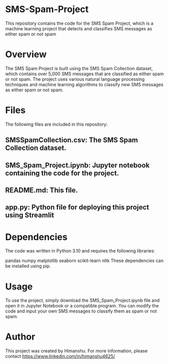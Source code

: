 # SMS-Spam-Project
This repository contains the code for the SMS Spam Project, which is a machine learning project that detects and classifies SMS messages as either spam or not spam

# Overview
The SMS Spam Project is built using the SMS Spam Collection dataset, which contains over 5,000 SMS messages that are classified as either spam or not spam. The project uses various natural language processing techniques and machine learning algorithms to classify new SMS messages as either spam or not spam.

# Files
The following files are included in this repository:

## SMSSpamCollection.csv: The SMS Spam Collection dataset.
## SMS_Spam_Project.ipynb: Jupyter notebook containing the code for the project.
## README.md: This file.
## app.py: Python file for deploying this project using Streamlit
# Dependencies
The code was written in Python 3.10 and requires the following libraries:

pandas
numpy
matplotlib
seaborn
scikit-learn
nltk
These dependencies can be installed using pip.

# Usage
To use the project, simply download the SMS_Spam_Project.ipynb file and open it in Jupyter Notebook or a compatible program. You can modify the code and input your own SMS messages to classify them as spam or not spam.

# Author
This project was created by Himanshu. For more information, please contact https://www.linkedin.com/in/himanshu4625/
